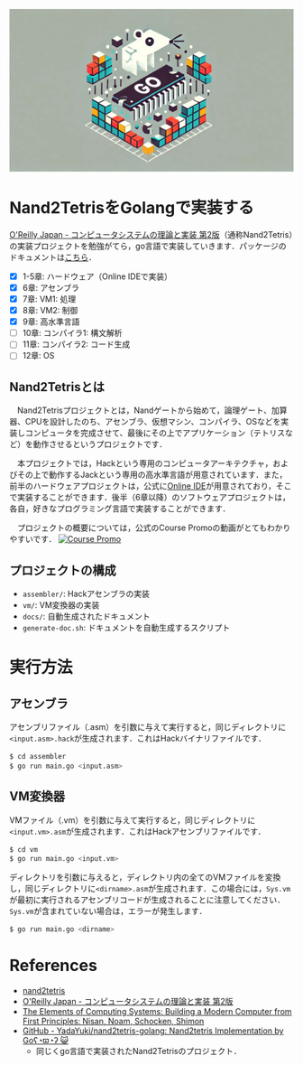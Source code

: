 ![img](img/nand2tetris-go.jpg)
# Nand2TetrisをGolangで実装する
[O'Reilly Japan - コンピュータシステムの理論と実装 第2版](https://www.oreilly.co.jp/books/9784814400874/)（通称Nand2Tetris）の実装プロジェクトを勉強がてら，go言語で実装していきます．パッケージのドキュメントは[こちら](https://kaichi-irie.github.io/nand2tetris-go/pkg/nand2tetris-golang/index.html)．

- [x] 1-5章: ハードウェア（Online IDEで実装）
- [x] 6章: アセンブラ
- [x] 7章: VM1: 処理
- [x] 8章: VM2: 制御
- [x] 9章: 高水準言語
- [ ] 10章: コンパイラ1: 構文解析
- [ ] 11章: コンパイラ2: コード生成
- [ ] 12章: OS

## Nand2Tetrisとは
　Nand2Tetrisプロジェクトとは，Nandゲートから始めて，論理ゲート、加算器、CPUを設計したのち、アセンブラ、仮想マシン、コンパイラ、OSなどを実装しコンピュータを完成させて、最後にその上でアプリケーション（テトリスなど）を動作させるというプロジェクトです．

　本プロジェクトでは，Hackという専用のコンピュータアーキテクチャ，およびその上で動作するJackという専用の高水準言語が用意されています．また，前半のハードウェアプロジェクトは，公式に[Online IDE](https://nand2tetris.github.io/web-ide)が用意されており，そこで実装することができます．後半（6章以降）のソフトウェアプロジェクトは，各自，好きなプログラミング言語で実装することができます．

　プロジェクトの概要については，公式のCourse Promoの動画がとてもわかりやすいです．
[![Course Promo](https://img.youtube.com/vi/wTl5wRDT0CU/0.jpg)](https://youtu.be/wTl5wRDT0CU?si=cpyPA9cG7uHAp2tA "Course Promo")

## プロジェクトの構成
- `assembler/`: Hackアセンブラの実装
- `vm/`: VM変換器の実装
- `docs/`: 自動生成されたドキュメント
- `generate-doc.sh`: ドキュメントを自動生成するスクリプト
# 実行方法
## アセンブラ
アセンブリファイル（.asm）を引数に与えて実行すると，同じディレクトリに`<input.asm>.hack`が生成されます．これはHackバイナリファイルです．
```sh
$ cd assembler
$ go run main.go <input.asm>
```

## VM変換器
VMファイル（.vm）を引数に与えて実行すると，同じディレクトリに`<input.vm>.asm`が生成されます．これはHackアセンブリファイルです．

```sh
$ cd vm
$ go run main.go <input.vm>
```

ディレクトリを引数に与えると，ディレクトリ内の全てのVMファイルを変換し，同じディレクトリに`<dirname>.asm`が生成されます．この場合には，`Sys.vm`が最初に実行されるアセンブリコードが生成されることに注意してください．`Sys.vm`が含まれていない場合は，エラーが発生します．
```sh
$ go run main.go <dirname>
```

# References
- [nand2tetris](https://www.nand2tetris.org/)
- [O'Reilly Japan - コンピュータシステムの理論と実装 第2版](https://www.oreilly.co.jp/books/9784814400874/)
- [The Elements of Computing Systems: Building a Modern Computer from First Principles: Nisan, Noam, Schocken, Shimon](https://www.amazon.com/Elements-Computing-Systems-Building-Principles/dp/0262640686)
- [GitHub - YadaYuki/nand2tetris-golang: Nand2tetris Implementation by Goʕ◔ϖ◔ʔ 😺](https://github.com/YadaYuki/nand2tetris-golang)
    - 同じくgo言語で実装されたNand2Tetrisのプロジェクト．
